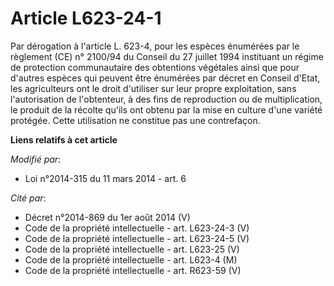 # Article L623-24-1

Par dérogation à l'article L. 623-4, pour les espèces énumérées par le règlement (CE) n° 2100/94 du Conseil du 27 juillet
1994 instituant un régime de protection communautaire des obtentions végétales ainsi que pour d'autres espèces qui peuvent
être énumérées par décret en Conseil d'Etat, les agriculteurs ont le droit d'utiliser sur leur propre exploitation, sans
l'autorisation de l'obtenteur, à des fins de reproduction ou de multiplication, le produit de la récolte qu'ils ont obtenu
par la mise en culture d'une variété protégée. Cette utilisation ne constitue pas une contrefaçon.

**Liens relatifs à cet article**

_Modifié par_:

  - Loi n°2014-315 du 11 mars 2014 - art. 6

_Cité par_:

  - Décret n°2014-869 du 1er août 2014 (V)
  - Code de la propriété intellectuelle - art. L623-24-3 (V)
  - Code de la propriété intellectuelle - art. L623-24-5 (V)
  - Code de la propriété intellectuelle - art. L623-25 (V)
  - Code de la propriété intellectuelle - art. L623-4 (M)
  - Code de la propriété intellectuelle - art. R623-59 (V)
